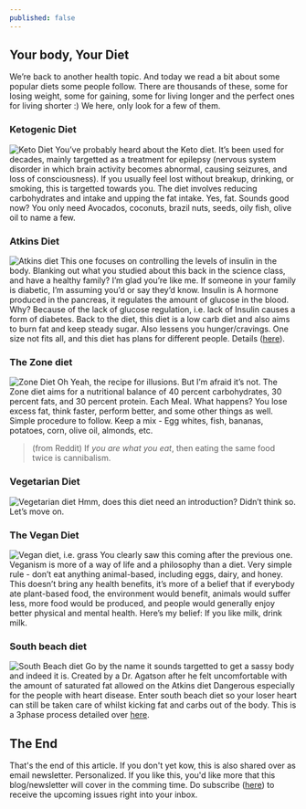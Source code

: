 ```yaml
---
published: false
---
```

Your body, Your Diet
------

We’re back to another health topic. And today we read a bit about some popular diets some people follow. There are thousands of these, some for losing weight, some for gaining, some for living longer and the perfect ones for living shorter :)
We here, only look for a few of them.

### Ketogenic Diet
![Keto Diet](https://images.unsplash.com/photo-1529060041742-e924283f4889)
You’ve probably heard about the Keto diet. It’s been used for decades, mainly targetted as a treatment for epilepsy (nervous system disorder in which brain activity becomes abnormal, causing seizures, and loss of consciousness). If you usually feel lost without breakup, drinking, or smoking, this is targetted towards you.
The diet involves reducing carbohydrates and intake and upping the fat intake. Yes, fat. Sounds good now? You only need Avocados, coconuts, brazil nuts, seeds, oily fish, olive oil to name a few.

### Atkins Diet
![Atkins diet](https://files.atkins.com/how-it-works/landing/how-it-works-header-desktop.png?auto=compress)
This one focuses on controlling the levels of insulin in the body. Blanking out what you studied about this back in the science class, and have a healthy family? I’m glad you’re like me.
If someone in your family is diabetic, I’m assuming you’d or say they’d know.
Insulin is A hormone produced in the pancreas, it regulates the amount of glucose in the blood. Why? Because of the lack of glucose regulation, i.e. lack of Insulin causes a form of diabetes.
Back to the diet, this diet is a low carb diet and also aims to burn fat and keep steady sugar. Also lessens you hunger/cravings. One size not fits all, and this diet has plans for different people. Details ([here](https://www.atkins.com/how-it-works)).

### The Zone diet
![Zone Diet](https://www.zonediet.com/uploads/pyramid-1.jpg)
Oh Yeah, the recipe for illusions. But I’m afraid it’s not. The Zone diet aims for a nutritional balance of 40 percent carbohydrates, 30 percent fats, and 30 percent protein. Each Meal.
What happens? You lose excess fat, think faster, perform better, and some other things as well.
Simple procedure to follow. Keep a mix - Egg whites, fish, bananas, potatoes, corn, olive oil, almonds, etc.

> (from Reddit) If *you are what you eat*, then eating the same food twice is cannibalism.

### Vegetarian Diet
![Vegetarian diet](https://static.independent.co.uk/s3fs-public/thumbnails/image/2018/08/16/09/vegan-diet-change-body.jpg)
Hmm, does this diet need an introduction? Didn’t think so.
Let’s move on.

### The Vegan Diet
![Vegan diet, i.e. grass](https://www.verywellhealth.com/thmb/17BPVYyUkonmuitnOQrUE5ZRL-g=/3864x2576/filters:fill(87E3EF,1)/great-lawn-in-sunlight-871130222-5c16b58cc9e77c0001420033.jpg)
You clearly saw this coming after the previous one. Veganism is more of a way of life and a philosophy than a diet. Very simple rule - don’t eat anything animal-based, including eggs, dairy, and honey. 
This doesn’t bring any health benefits, it’s more of a belief that if everybody ate plant-based food, the environment would benefit, animals would suffer less, more food would be produced, and people would generally enjoy better physical and mental health.
Here’s my belief: If you like milk, drink milk.

### South beach diet
![South Beach diet](https://images.agoramedia.com/everydayhealth/gcms/The-South-Beach-Diet-722x406.jpg)
Go by the name it sounds targetted to get a sassy body and indeed it is. Created by a Dr. Agatson after he felt uncomfortable with the amount of saturated fat allowed on the Atkins diet Dangerous especially for the people with heart disease.
Enter south beach diet so your loser heart can still be taken care of whilst kicking fat and carbs out of the body.
This is a 3phase process detailed over [here](https://www.healthline.com/nutrition/south-beach-diet#section2).

The End
-----

That's the end of this article. If you don't yet kow, this is also shared over as email newsletter. Personalized. If you like this, you'd like more that this blog/newsletter will cover in the comming time. Do subscribe ([here](https://cutt.ly/mfiHvFA)) to receive the upcoming issues right into your inbox.